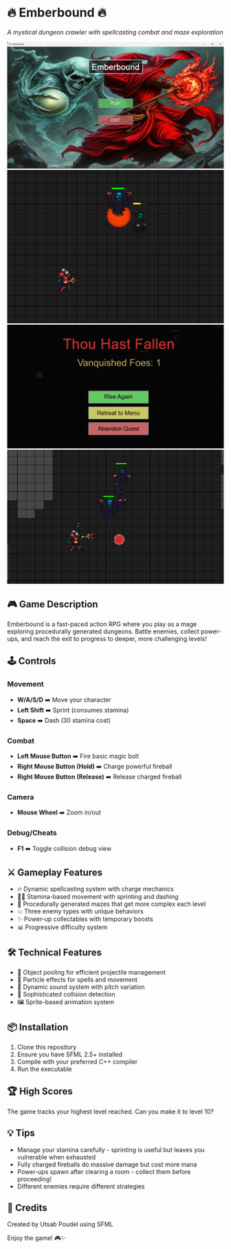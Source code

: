 # 🔥 Emberbound 🔥

*A mystical dungeon crawler with spellcasting combat and maze exploration*

![Game Screenshot](screenshot/12.png) ![Game Screenshot](screenshot/13.png) ![Game Screenshot](screenshot/14.png) ![Game Screenshot](screenshot/15.png)

## 🎮 Game Description
Emberbound is a fast-paced action RPG where you play as a mage exploring procedurally generated dungeons. Battle enemies, collect power-ups, and reach the exit to progress to deeper, more challenging levels!

## 🕹️ Controls

### Movement
- **W/A/S/D** ➡️ Move your character  
- **Left Shift** ➡️ Sprint (consumes stamina)  
- **Space** ➡️ Dash (30 stamina cost)  

### Combat
- **Left Mouse Button** ➡️ Fire basic magic bolt  
- **Right Mouse Button (Hold)** ➡️ Charge powerful fireball  
- **Right Mouse Button (Release)** ➡️ Release charged fireball  

### Camera
- **Mouse Wheel** ➡️ Zoom in/out  

### Debug/Cheats
- **F1** ➡️ Toggle collision debug view  

## ⚔️ Gameplay Features
- 🔥 Dynamic spellcasting system with charge mechanics
- 🏃‍♂️ Stamina-based movement with sprinting and dashing
- 🧩 Procedurally generated mazes that get more complex each level
- 💥 Three enemy types with unique behaviors
- ✨ Power-up collectables with temporary boosts
- 📊 Progressive difficulty system

## 🛠️ Technical Features
- 🔄 Object pooling for efficient projectile management
- 🎨 Particle effects for spells and movement
- 🎼 Dynamic sound system with pitch variation
- 🧱 Sophisticated collision detection
- 🖼️ Sprite-based animation system

## 📦 Installation
1. Clone this repository
2. Ensure you have SFML 2.5+ installed
3. Compile with your preferred C++ compiler
4. Run the executable

## 🏆 High Scores
The game tracks your highest level reached. Can you make it to level 10?

## 💡 Tips
- Manage your stamina carefully - sprinting is useful but leaves you vulnerable when exhausted
- Fully charged fireballs do massive damage but cost more mana
- Power-ups spawn after clearing a room - collect them before proceeding!
- Different enemies require different strategies

## 📜 Credits
Created by Utsab Poudel using SFML

Enjoy the game! 🎮✨
